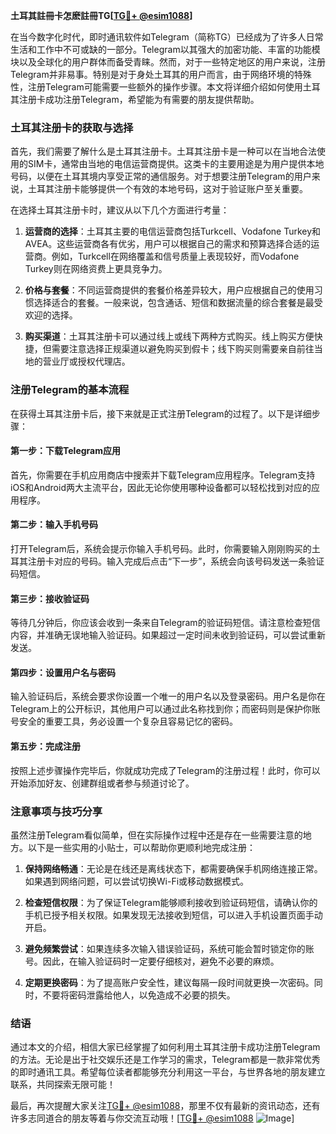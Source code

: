 **土耳其註冊卡怎麽註冊TG[[TG💪+ @esim1088](https://t.me/s/esim1088)]**

在当今数字化时代，即时通讯软件如Telegram（简称TG）已经成为了许多人日常生活和工作中不可或缺的一部分。Telegram以其强大的加密功能、丰富的功能模块以及全球化的用户群体而备受青睐。然而，对于一些特定地区的用户来说，注册Telegram并非易事。特别是对于身处土耳其的用户而言，由于网络环境的特殊性，注册Telegram可能需要一些额外的操作步骤。本文将详细介绍如何使用土耳其注册卡成功注册Telegram，希望能为有需要的朋友提供帮助。

### 土耳其注册卡的获取与选择

首先，我们需要了解什么是土耳其注册卡。土耳其注册卡是一种可以在当地合法使用的SIM卡，通常由当地的电信运营商提供。这类卡的主要用途是为用户提供本地号码，以便在土耳其境内享受正常的通信服务。对于想要注册Telegram的用户来说，土耳其注册卡能够提供一个有效的本地号码，这对于验证账户至关重要。

在选择土耳其注册卡时，建议从以下几个方面进行考量：

1. **运营商的选择**：土耳其主要的电信运营商包括Turkcell、Vodafone Turkey和AVEA。这些运营商各有优劣，用户可以根据自己的需求和预算选择合适的运营商。例如，Turkcell在网络覆盖和信号质量上表现较好，而Vodafone Turkey则在网络资费上更具竞争力。
   
2. **价格与套餐**：不同运营商提供的套餐价格差异较大，用户应根据自己的使用习惯选择适合的套餐。一般来说，包含通话、短信和数据流量的综合套餐是最受欢迎的选择。

3. **购买渠道**：土耳其注册卡可以通过线上或线下两种方式购买。线上购买方便快捷，但需要注意选择正规渠道以避免购买到假卡；线下购买则需要亲自前往当地的营业厅或授权代理店。

### 注册Telegram的基本流程

在获得土耳其注册卡后，接下来就是正式注册Telegram的过程了。以下是详细步骤：

#### 第一步：下载Telegram应用

首先，你需要在手机应用商店中搜索并下载Telegram应用程序。Telegram支持iOS和Android两大主流平台，因此无论你使用哪种设备都可以轻松找到对应的应用程序。

#### 第二步：输入手机号码

打开Telegram后，系统会提示你输入手机号码。此时，你需要输入刚刚购买的土耳其注册卡对应的号码。输入完成后点击“下一步”，系统会向该号码发送一条验证码短信。

#### 第三步：接收验证码

等待几分钟后，你应该会收到一条来自Telegram的验证码短信。请注意检查短信内容，并准确无误地输入验证码。如果超过一定时间未收到验证码，可以尝试重新发送。

#### 第四步：设置用户名与密码

输入验证码后，系统会要求你设置一个唯一的用户名以及登录密码。用户名是你在Telegram上的公开标识，其他用户可以通过此名称找到你；而密码则是保护你账号安全的重要工具，务必设置一个复杂且容易记忆的密码。

#### 第五步：完成注册

按照上述步骤操作完毕后，你就成功完成了Telegram的注册过程！此时，你可以开始添加好友、创建群组或者参与频道讨论了。

### 注意事项与技巧分享

虽然注册Telegram看似简单，但在实际操作过程中还是存在一些需要注意的地方。以下是一些实用的小贴士，可以帮助你更顺利地完成注册：

1. **保持网络畅通**：无论是在线还是离线状态下，都需要确保手机网络连接正常。如果遇到网络问题，可以尝试切换Wi-Fi或移动数据模式。

2. **检查短信权限**：为了保证Telegram能够顺利接收到验证码短信，请确认你的手机已授予相关权限。如果发现无法接收到短信，可以进入手机设置页面手动开启。

3. **避免频繁尝试**：如果连续多次输入错误验证码，系统可能会暂时锁定你的账号。因此，在输入验证码时一定要仔细核对，避免不必要的麻烦。

4. **定期更换密码**：为了提高账户安全性，建议每隔一段时间就更换一次密码。同时，不要将密码泄露给他人，以免造成不必要的损失。

### 结语

通过本文的介绍，相信大家已经掌握了如何利用土耳其注册卡成功注册Telegram的方法。无论是出于社交娱乐还是工作学习的需求，Telegram都是一款非常优秀的即时通讯工具。希望每位读者都能够充分利用这一平台，与世界各地的朋友建立联系，共同探索无限可能！

最后，再次提醒大家关注[TG💪+ @esim1088](https://t.me/s/esim1088)，那里不仅有最新的资讯动态，还有许多志同道合的朋友等着与你交流互动哦！[[TG💪+ @esim1088](https://t.me/s/esim1088) ![Image](https://i.postimg.cc/4NQfJmqS/Snipaste-2025-05-13-00-14-12.png)]